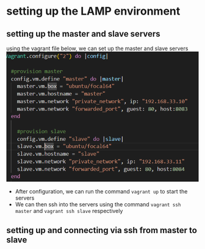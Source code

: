 # setting up the LAMP environment

## setting up the master and slave servers
using the vagrant file below, we can set up the master and slave servers
![Setting up vagrant](images/setting_up_vagrant.png)
- After configuration, we can run the command `vagrant up` to start the servers
- We can then ssh into the servers using the command `vagrant ssh master` and `vagrant ssh slave` respectively

## setting up and connecting via ssh from master to slave 
